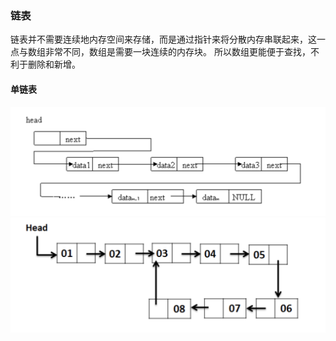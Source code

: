 ### 链表

链表并不需要连续地内存空间来存储，而是通过指针来将分散内存串联起来，这一点与数组非常不同，数组是需要一块连续的内存块。
所以数组更能便于查找，不利于删除和新增。

#### 单链表

![单链表](images/single-linked-list.png)
![有环链表](images/single-linked-list-cycle.png)
